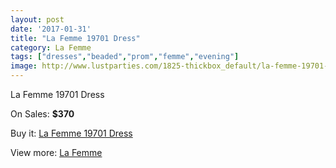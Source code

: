```yaml
---
layout: post
date: '2017-01-31'
title: "La Femme 19701 Dress"
category: La Femme
tags: ["dresses","beaded","prom","femme","evening"]
image: http://www.lustparties.com/1825-thickbox_default/la-femme-19701-dress.jpg
---
```

La Femme 19701 Dress

On Sales: **$370**
<a href="https://www.lustparties.com/en/la-femme/585-la-femme-19701-dress.html"><amp-img layout="responsive" width="600" height="600" src="//www.lustparties.com/1825-thickbox_default/la-femme-19701-dress.jpg" alt="La Femme 19701 Dress 0" /></a>
<a href="https://www.lustparties.com/en/la-femme/585-la-femme-19701-dress.html"><amp-img layout="responsive" width="600" height="600" src="//www.lustparties.com/1826-thickbox_default/la-femme-19701-dress.jpg" alt="La Femme 19701 Dress 1" /></a>
<a href="https://www.lustparties.com/en/la-femme/585-la-femme-19701-dress.html"><amp-img layout="responsive" width="600" height="600" src="//www.lustparties.com/1827-thickbox_default/la-femme-19701-dress.jpg" alt="La Femme 19701 Dress 2" /></a>
<a href="https://www.lustparties.com/en/la-femme/585-la-femme-19701-dress.html"><amp-img layout="responsive" width="600" height="600" src="//www.lustparties.com/1828-thickbox_default/la-femme-19701-dress.jpg" alt="La Femme 19701 Dress 3" /></a>
<a href="https://www.lustparties.com/en/la-femme/585-la-femme-19701-dress.html"><amp-img layout="responsive" width="600" height="600" src="//www.lustparties.com/1829-thickbox_default/la-femme-19701-dress.jpg" alt="La Femme 19701 Dress 4" /></a>

Buy it: [La Femme 19701 Dress](https://www.lustparties.com/en/la-femme/585-la-femme-19701-dress.html "La Femme 19701 Dress")

View more: [La Femme](https://www.lustparties.com/en/4-la-femme "La Femme")
